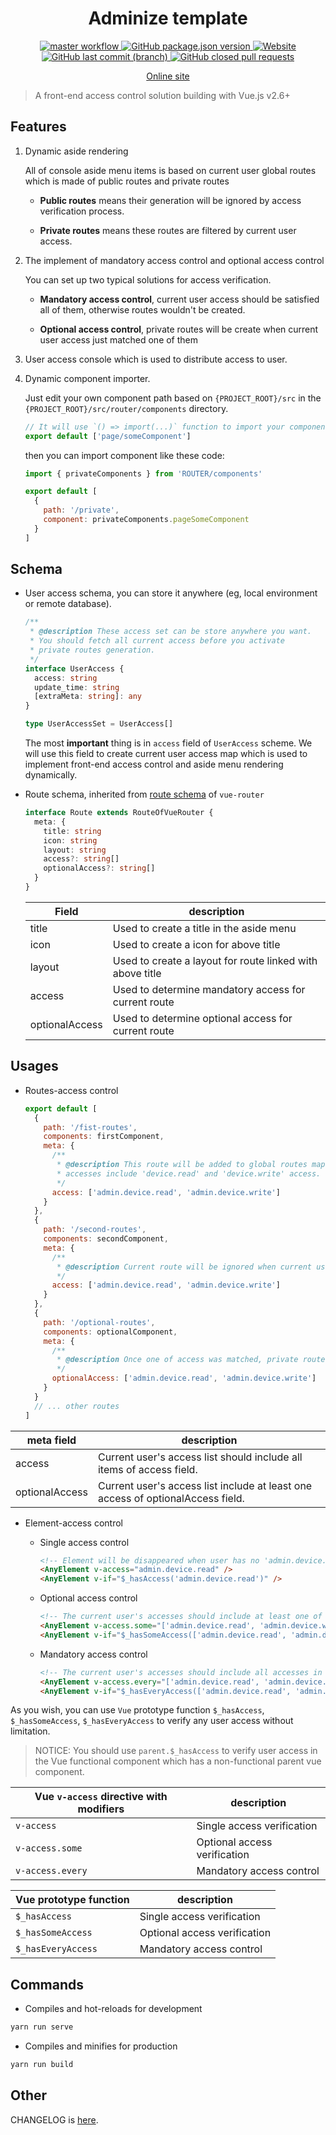 <h1 align="center">Adminize template</h1>

<p align="center">
  <a href="https://github.com/lbwa/adminize/actions">
    <img alt="master workflow" src="https://github.com/lbwa/adminize/workflows/Test%20and%20deployment/badge.svg">
  </a>
  <a href="https://github.com/lbwa/adminize/releases">
    <img alt="GitHub package.json version" src="https://img.shields.io/github/package-json/v/lbwa/adminize.svg?style=flat-square">
  </a>
  <a href="https://lbwa.github.io/adminize">
    <img alt="Website" src="https://img.shields.io/website/https/lbwa.github.io/adminize.svg?down_message=offline&style=flat-square&up_message=online">
  </a>
  <a href="https://github.com/lbwa/adminize/commits/dev">
    <img alt="GitHub last commit (branch)" src="https://img.shields.io/github/last-commit/lbwa/adminize.svg?style=flat-square">
  </a>
  <a href="https://github.com/lbwa/adminize/pulls?q=is%3Apr+is%3Aclosed">
    <img alt="GitHub closed pull requests" src="https://img.shields.io/github/issues-pr-closed/lbwa/adminize.svg?logo=github&style=flat-square">
  </a>
</p>

<p align="center">
  <a href="https://lbwa.github.io/adminize">Online site</a>
</p>

> A front-end access control solution building with Vue.js v2.6+

## Features

1. Dynamic aside rendering

   All of console aside menu items is based on current user global routes which is made of public routes and private routes

   - **Public routes** means their generation will be ignored by access verification process.

   - **Private routes** means these routes are filtered by current user access.

1. The implement of mandatory access control and optional access control

   You can set up two typical solutions for access verification.

   - **Mandatory access control**, current user access should be satisfied all of them, otherwise routes wouldn't be created.

   - **Optional access control**, private routes will be create when current user access just matched one of them

1. User access console which is used to distribute access to user.

1. Dynamic component importer.

   Just edit your own component path based on `{PROJECT_ROOT}/src` in the `{PROJECT_ROOT}/src/router/components` directory.

   ```js
   // It will use `() => import(...)` function to import your component dynamically
   export default ['page/someComponent']
   ```

   then you can import component like these code:

   ```js
   import { privateComponents } from 'ROUTER/components'

   export default [
     {
       path: '/private',
       component: privateComponents.pageSomeComponent
     }
   ]
   ```

## Schema

- User access schema, you can store it anywhere (eg, local environment or remote database).

  ```ts
  /**
   * @description These access set can be store anywhere you want.
   * You should fetch all current access before you activate
   * private routes generation.
   */
  interface UserAccess {
    access: string
    update_time: string
    [extraMeta: string]: any
  }

  type UserAccessSet = UserAccess[]
  ```

  The most **important** thing is in `access` field of `UserAccess` scheme. We will use this field to create current user access map which is used to implement front-end access control and aside menu rendering dynamically.

- Route schema, inherited from [route schema](https://router.vuejs.org/api/#the-route-object) of `vue-router`

  ```ts
  interface Route extends RouteOfVueRouter {
    meta: {
      title: string
      icon: string
      layout: string
      access?: string[]
      optionalAccess?: string[]
    }
  }
  ```

  | Field          | description                                               |
  | -------------- | --------------------------------------------------------- |
  | title          | Used to create a title in the aside menu                  |
  | icon           | Used to create a icon for above title                     |
  | layout         | Used to create a layout for route linked with above title |
  | access         | Used to determine mandatory access for current route      |
  | optionalAccess | Used to determine optional access for current route       |

## Usages

- Routes-access control

  ```js
  export default [
    {
      path: '/fist-routes',
      components: firstComponent,
      meta: {
        /**
         * @description This route will be added to global routes map if user
         * accesses include 'device.read' and 'device.write' access.
         */
        access: ['admin.device.read', 'admin.device.write']
      }
    },
    {
      path: '/second-routes',
      components: secondComponent,
      meta: {
        /**
         * @description Current route will be ignored when current user has no 'mange.device.write' access
         */
        access: ['admin.device.read', 'admin.device.write']
      }
    },
    {
      path: '/optional-routes',
      components: optionalComponent,
      meta: {
        /**
         * @description Once one of access was matched, private routes will be created.
         */
        optionalAccess: ['admin.device.read', 'admin.device.write']
      }
    }
    // ... other routes
  ]
  ```

| meta field     | description                                                                     |
| -------------- | ------------------------------------------------------------------------------- |
| access         | Current user's access list should include all items of access field.            |
| optionalAccess | Current user's access list include at least one access of optionalAccess field. |

- Element-access control


    - Single access control

      ```html
      <!-- Element will be disappeared when user has no 'admin.device.read' access -->
      <AnyElement v-access="admin.device.read" />
      <AnyElement v-if="$_hasAccess('admin.device.read')" />
      ```

    - Optional access control

      ```html
      <!-- The current user's accesses should include at least one of the target access list. -->
      <AnyElement v-access.some="['admin.device.read', 'admin.device.write']" />
      <AnyElement v-if="$_hasSomeAccess(['admin.device.read', 'admin.device.write'])" />
      ```

    - Mandatory access control

      ```html
      <!-- The current user's accesses should include all accesses in the target access list. -->
      <AnyElement v-access.every="['admin.device.read', 'admin.device.write']" />
      <AnyElement v-if="$_hasEveryAccess(['admin.device.read', 'admin.device.write'])" />
      ```

As you wish, you can use `Vue` prototype function `$_hasAccess`, `$_hasSomeAccess`, `$_hasEveryAccess` to verify any user access without limitation.

> NOTICE: You should use `parent.$_hasAccess` to verify user access in the Vue functional component which has a non-functional parent vue component.

| Vue `v-access` directive with modifiers | description                  |
| --------------------------------------- | ---------------------------- |
| `v-access`                              | Single access verification   |
| `v-access.some`                         | Optional access verification |
| `v-access.every`                        | Mandatory access control     |

| Vue prototype function | description                  |
| ---------------------- | ---------------------------- |
| `$_hasAccess`          | Single access verification   |
| `$_hasSomeAccess`      | Optional access verification |
| `$_hasEveryAccess`     | Mandatory access control     |

## Commands

- Compiles and hot-reloads for development

```bash
yarn run serve
```

- Compiles and minifies for production

```bash
yarn run build
```

## Other

CHANGELOG is [here](./CHANGELOG.md).
